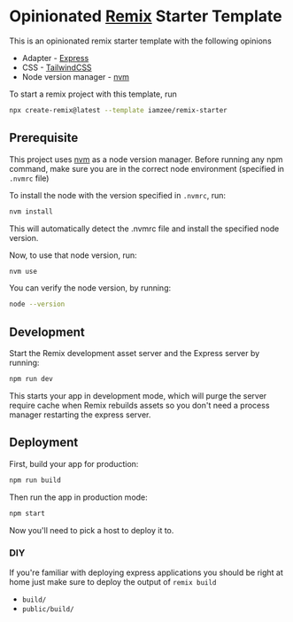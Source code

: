 # Opinionated [Remix](https://remix.run/docs) Starter Template

This is an opinionated remix starter template with the following opinions

- Adapter - [Express](https://expressjs.com/)
- CSS - [TailwindCSS](https://tailwindcss.com/)
- Node version manager - [nvm](https://github.com/nvm-sh/nvm)

To start a remix project with this template, run

```sh
npx create-remix@latest --template iamzee/remix-starter
```

## Prerequisite

This project uses [nvm](https://github.com/nvm-sh/nvm) as a node version manager. Before running any npm command, make sure you are in the correct node environment (specified in `.nvmrc` file)

To install the node with the version specified in `.nvmrc`, run:

```sh
nvm install
```

This will automatically detect the .nvmrc file and install the specified node version.

Now, to use that node version, run:

```sh
nvm use
```

You can verify the node version, by running:

```sh
node --version
```

## Development

Start the Remix development asset server and the Express server by running:

```sh
npm run dev
```

This starts your app in development mode, which will purge the server require cache when Remix rebuilds assets so you don't need a process manager restarting the express server.

## Deployment

First, build your app for production:

```sh
npm run build
```

Then run the app in production mode:

```sh
npm start
```

Now you'll need to pick a host to deploy it to.

### DIY

If you're familiar with deploying express applications you should be right at home just make sure to deploy the output of `remix build`

- `build/`
- `public/build/`
